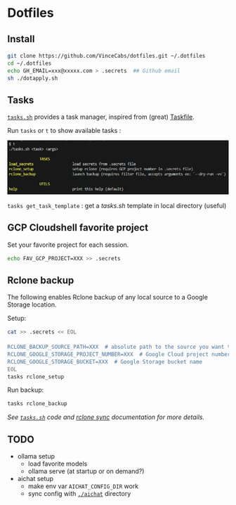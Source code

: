 # Dotfiles

## Install

```sh
git clone https://github.com/VinceCabs/dotfiles.git ~/.dotfiles
cd ~/.dotfiles
echo GH_EMAIL=xxx@xxxxx.com > .secrets  ## Github email
sh ./dotapply.sh
```

## Tasks

[`tasks.sh`](tasks.sh) provides a task manager, inspired from (great) [Taskfile](https://github.com/adriancooney/Taskfile).

Run `tasks` or  `t` to show available tasks :

![example of available task as shown in bash](img/tasks_help.png)

`tasks get_task_template` : get a *tasks.sh* template in local directory (useful)

## GCP Cloudshell favorite project

Set your favorite project for each session.

```sh
echo FAV_GCP_PROJECT=XXX >> .secrets
```

## Rclone backup

The following enables Rclone backup of any local source to a Google Storage location.

Setup:

```sh
cat >> .secrets << EOL

RCLONE_BACKUP_SOURCE_PATH=XXX  # absolute path to the source you want to backup
RCLONE_GOOGLE_STORAGE_PROJECT_NUMBER=XXX  # Google Cloud project number
RCLONE_GOOGLE_STORAGE_BUCKET=XXX  # Google Storage bucket name
EOL
tasks rclone_setup
```

Run backup:

```sh
tasks rclone_backup
```

*See [`tasks.sh`](tasks.sh) code and [rclone sync](https://rclone.org/commands/rclone_sync/) documentation for more details.*

## TODO

* ollama setup
  * load favorite models
  * ollama serve (at startup or on demand?)
* aichat setup
  * make env var `AICHAT_CONFIG_DIR` work
  * sync config with [`./aichat`](./aichat/) directory
